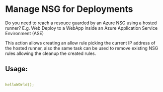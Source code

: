 # Manage NSG for Deployments

Do you need to reach a resouce guarded by an Azure NSG using a hosted runner?
E.g. Web Deploy to a WebApp inside an Azure Application Service Environment (ASE)

This action allows creating an allow rule picking the current IP address of the hosted runner, also the same task can be used to remove existing NSG rules allowing the cleanup the created rules. 

## Usage:
```yaml

helloWOrld();

```
